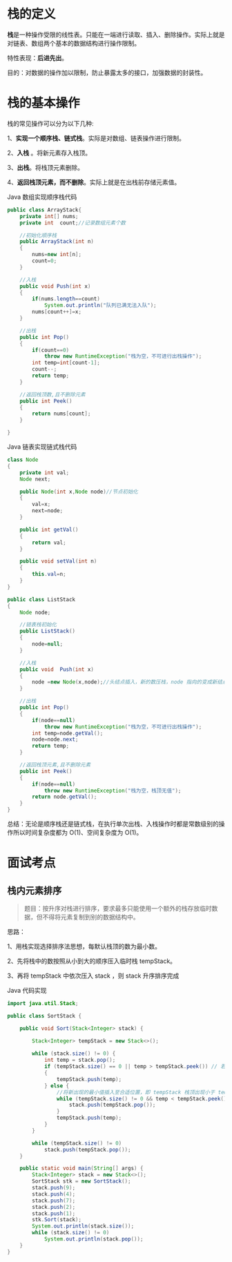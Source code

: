 ﻿# 栈的定义
**栈**是一种操作受限的线性表。只能在一端进行读取、插入、删除操作。实际上就是对链表、数组两个基本的数据结构进行操作限制。

特性表现：**后进先出**。

目的：对数据的操作加以限制，防止暴露太多的接口，加强数据的封装性。

# 栈的基本操作
栈的常见操作可以分为以下几种:

1、**实现一个顺序栈、链式栈**。实际是对数组、链表操作进行限制。

2、**入栈** 。将新元素存入栈顶。

3、**出栈**。将栈顶元素删除。

4、**返回栈顶元素，而不删除**。实际上就是在出栈前存储元素值。

Java 数组实现顺序栈代码
```java
public class ArrayStack{
    private int[] nums;
    private int  count;//记录数组元素个数

    //初始化顺序栈
    public ArrayStack(int n)
    {
        nums=new int[n];
        count=0;
    }

    //入栈
    public void Push(int x)
    {
        if(nums.length==count)
            System.out.println("队列已满无法入队");
        nums[count++]=x;
    }

    //出栈
    public int Pop()
    {
        if(count==0)
         	throw new RuntimeException("栈为空，不可进行出栈操作");
        int temp=int[count-1];
        count--;
        return temp;
    }

    //返回栈顶数,且不删除元素
    public int Peek()
    {
        return nums[count];
    }

}
```
Java 链表实现链式栈代码
```java
class Node
{
    private int val;
    Node next;

    public Node(int x,Node node)//节点初始化
    {
        val=x;
        next=node;
    }

    public int getVal()
    {
        return val;
    }

    public void setVal(int n)
    {
        this.val=n;
    }
}

public class ListStack
{
    Node node;

    //链表栈初始化
    public ListStack()
    {
        node=null;
    }

    //入栈
    public void  Push(int x)
    {
        node =new Node(x,node);//头结点插入，新的数压栈，node 指向的变成新结点
    }

    //出栈
    public int Pop()
    {
        if(node==null)
            throw new RuntimeException("栈为空，不可进行出栈操作");
        int temp=node.getVal();
        node=node.next;
        return temp;
    }

    //返回栈顶元素,且不删除元素
    public int Peek()
    {
        if(node==null)
            throw new RuntimeException("栈为空，栈顶无值");
        return node.getVal();
    }
}

```

总结：无论是顺序栈还是链式栈，在执行单次出栈、入栈操作时都是常数级别的操作所以时间复杂度都为 O(1)、空间复杂度为 O(1)。

# 面试考点
## 栈内元素排序
>题目：按升序对栈进行排序，要求最多只能使用一个额外的栈存放临时数据，但不得将元素复制到别的数据结构中。

思路：

1、用栈实现选择排序法思想，每默认栈顶的数为最小数。

2、先将栈中的数按照从小到大的顺序压入临时栈 tempStack。

3、再将 tempStack 中依次压入 stack ，则 stack 升序排序完成

Java 代码实现
```java
import java.util.Stack;

public class SortStack {

    public void Sort(Stack<Integer> stack) {

        Stack<Integer> tempStack = new Stack<>();
       
        while (stack.size() != 0) {
            int temp = stack.pop();
            if (tempStack.size() == 0 || temp > tempStack.peek()) // 若是 tempStack 空，或是 temp 值大于 tempStack 栈顶值则将 temp 压栈
            {
                tempStack.push(temp);
            } else {
                //将新出现的最小值插入至合适位置，即 tempStack 栈顶出现小于 temp 元素，或是 tempStack 栈空 插入 temp
                while (tempStack.size() != 0 && temp < tempStack.peek()) {
                    stack.push(tempStack.pop());
                }
                tempStack.push(temp);
            }
        }

        while (tempStack.size() != 0)
            stack.push(tempStack.pop());
    }

    public static void main(String[] args) {
        Stack<Integer> stack = new Stack<>();
        SortStack stk = new SortStack();
        stack.push(9);
        stack.push(4);
        stack.push(7);
        stack.push(2);
        stack.push(1);
        stk.Sort(stack);
        System.out.println(stack.size());
        while (stack.size() != 0)
            System.out.println(stack.pop());
    }
}
```


